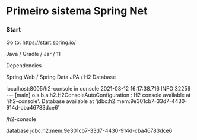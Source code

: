 # Primeiro sistema Spring Net #

### Start ###

Go to: https://start.spring.io/

Java / Gradle / Jar / 11

Dependencies

Spring Web / Spring Data JPA / H2 Database

localhost:8005/h2-console
in console
2021-08-12 16:17:38.716  INFO 32256 --- [main] o.s.b.a.h2.H2ConsoleAutoConfiguration    : H2 console available at '/h2-console'. Database available at 'jdbc:h2:mem:9e301cb7-33d7-4430-914d-cba46783dce6'

/h2-console

database
jdbc:h2:mem:9e301cb7-33d7-4430-914d-cba46783dce6